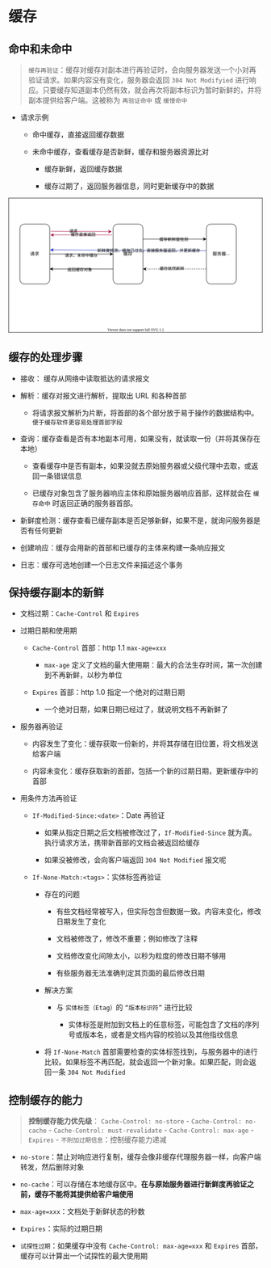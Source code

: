 # 缓存

## 命中和未命中

> `缓存再验证`：缓存对缓存对副本进行再验证时，会向服务器发送一个小对再验证请求。如果内容没有变化，服务器会返回 `304 Not Modifyied` 进行响应。只要缓存知道副本仍然有效，就会再次将副本标识为暂时新鲜的，并将副本提供给客户端。这被称为 `再验证命中` 或 `缓慢命中`

- 请求示例

  - 命中缓存，直接返回缓存数据

  - 未命中缓存，查看缓存是否新鲜，缓存和服务器资源比对

    - 缓存新鲜，返回缓存数据

    - 缓存过期了，返回服务器信息，同时更新缓存中的数据

![image text](./images/cache.drawio.svg)

## 缓存的处理步骤

- 接收： 缓存从网络中读取抵达的请求报文

- 解析：缓存对报文进行解析，提取出 URL 和各种首部

  - 将请求报文解析为片断，将首部的各个部分放于易于操作的数据结构中。 `便于缓存软件更容易处理首部字段`

- 查询：缓存查看是否有本地副本可用，如果没有，就读取一份（并将其保存在本地）

  - 查看缓存中是否有副本，如果没就去原始服务器或父级代理中去取，或返回一条错误信息

  - 已缓存对象包含了服务器响应主体和原始服务器响应首部，这样就会在 `缓存命中` 时返回正确的服务器首部。

- 新鲜度检测：缓存查看已缓存副本是否足够新鲜，如果不是，就询问服务器是否有任何更新

- 创建响应：缓存会用新的首部和已缓存的主体来构建一条响应报文

- 日志：缓存可选地创建一个日志文件来描述这个事务

## 保持缓存副本的新鲜

- 文档过期：`Cache-Control` 和 `Expires`

- 过期日期和使用期

  - `Cache-Control` 首部：http 1.1 `max-age=xxx`

    - `max-age` 定义了文档的最大使用期：最大的合法生存时间，第一次创建到不再新鲜，以秒为单位

  - `Expires` 首部：http 1.0 指定一个绝对的过期日期

    - 一个绝对日期，如果日期已经过了，就说明文档不再新鲜了

- 服务器再验证

  - 内容发生了变化：缓存获取一份新的，并将其存储在旧位置，将文档发送给客户端

  - 内容未变化：缓存获取新的首部，包括一个新的过期日期，更新缓存中的首部

- 用条件方法再验证

  - `If-Modified-Since:<date>`：Date 再验证

    - 如果从指定日期之后文档被修改过了，`If-Modified-Since` 就为真。执行请求方法，携带新首部的文档会被返回给缓存

    - 如果没被修改，会向客户端返回 `304 Not Modified` 报文呢

  - `If-None-Match:<tags>`：实体标签再验证

    - 存在的问题

      - 有些文档经常被写入，但实际包含但数据一致。内容未变化，修改日期发生了变化

      - 文档被修改了，修改不重要；例如修改了注释

      - 文档修改变化间隙太小，以秒为粒度的修改日期不够用

      - 有些服务器无法准确判定其页面的最后修改日期

    - 解决方案

      - 与 `实体标签（Etag）`的 `“版本标识符”` 进行比较

        - 实体标签是附加到文档上的任意标签，可能包含了文档的序列号或版本名，或者是文档内容的校验以及其他指纹信息

    - 将 `If-None-Match` 首部需要检查的实体标签找到，与服务器中的进行比较。如果标签不再匹配，就会返回一个新对象。如果匹配，则会返回一条 `304 Not Modified`

## 控制缓存的能力

> **控制缓存能力优先级**： `Cache-Control: no-store` - `Cache-Control: no-cache` - `Cache-Control: must-revalidate` - `Cache-Control: max-age` - `Expires` - `不附加过期信息`：控制缓存能力递减

- `no-store`：禁止对响应进行复制，缓存会像非缓存代理服务器一样，向客户端转发，然后删除对象

- `no-cache`：可以存储在本地缓存区中。**在与原始服务器进行新鲜度再验证之前，缓存不能将其提供给客户端使用**

- `max-age=xxx`：文档处于新鲜状态的秒数

- `Expires`：实际的过期日期

- `试探性过期`：如果缓存中没有 `Cache-Control: max-age=xxx` 和 `Expires` 首部，缓存可以计算出一个试探性的最大使用期



